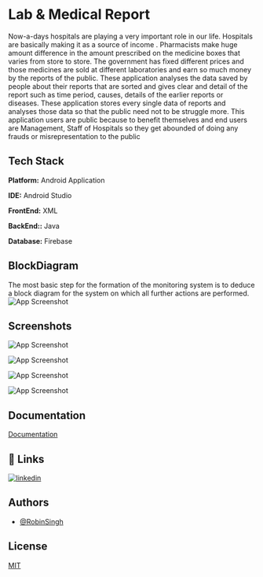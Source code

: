 
# Lab & Medical Report 
Now-a-days hospitals are playing a very important role in our life. Hospitals are basically making it as a source of income . Pharmacists make huge amount difference in the amount prescribed on the medicine boxes that varies from store to store. The government has fixed different prices and those medicines are sold at different laboratories and earn so much money by the reports of the public. These application analyses the data saved by people about their reports that are sorted and gives clear and detail of the report such as time period, causes, details of the earlier reports or diseases. These application stores every single data of reports and analyses those data so that the public need not to be struggle more. This application users are public because to benefit themselves and end users are Management, Staff of Hospitals so they get abounded of doing any frauds or misrepresentation to the public
## Tech Stack

**Platform:** Android Application

**IDE:** Android Studio

**FrontEnd:** XML

**BackEnd::** Java

**Database:** Firebase



## BlockDiagram
The most basic step for the formation of the monitoring system is to deduce a block diagram for the system on which all further actions are performed.
![App Screenshot](https://lh3.googleusercontent.com/0-E_Mv9cIkZHHVteEdkqkPUpBM71U1cG1TJgyoxo4KCk_sQcoxUFBYDAOoHqGhCThkk9Lx6tObVrTzCiKSMQnmhaRnTSj2DI5PGuEDAFaFDOHy1VP88f9i_IvYGrzRAtJSZgPP4CqIJFGJhjTBWDKyabmsWHVfDltiSLxFyd_QM1RkjoBxFcSe_Cnxfr7sTRD3cKOWm6KHFxW36E22BHp0tiNXLqNUKZ2LMkq85P7E9LO1MAzX8tOJYYkhtNr_nQ2mPfRHxMM5FN5DTt1LgQy9Z4ZSnw2RUCmx4mxSycCKMt-WKlVQeiKr3SGRFwLEom2CdSwh78w3MsQ55lFKNOoAw7Und2ydqcGUMtHCtha06JUSeUTmG3GxCbL5RTwmQ4F5ts6Mfl_W7_g10Cu34fUWomX9MIVl_NEQn62jBNaGV1IMxJnnsQG_tJc7J5ESJke3BysWjXEdFx5jYy2ZCKzOpmFPoi0bAfYinYN2SKFiBNggTShbWvWnz3G-xWMU2OBXNGPS3L-apxTaxJl6H4SHDZgsYQBcBbr97L340KXNj06ZVI1War4cK_xl4Q3MgIe-XL9LJEjPiKfSFbShBMfxIz8ujfmUU4A-Jl3JisufLvbo6je7XjSvUZwbjpnUXRQ3yZYEDS37WVVE3arxX5czKpRuUWP34aEFiJA0l_tgaPpcBnpg_HuNHj7_bHxi4b-FfQAbvnbA91vSSdaVFaM2NjOm39FM0aZ4bzdl7YgxFUZF1i3fGz4VxlP9ou_5WFEbyUl17mS25n0Sbo_8sZBmwgADpZjAEqxUz76zWPtEZ6Fize1Y0r7V59IX036hTPsfgu=w943-h830-no?authuser=0)

## Screenshots

![App Screenshot](https://lh3.googleusercontent.com/rDvcgPKZKds82hcIhhCYsFr_0NpsRBNqTb0ha5atYvlk63jXoPpOJgW-acfxRBA4BD81k1L0kP-0KVE5W5LK-yAMltffQwWdjr-LRME3dvl46vxpuXvOaD665eLnlSsHlNRwiypjxqdBVE4ch-rf1qnWjnME0vQ4xptLaSQNKolBN_bSlVoMun-NgxtDU0G9-K435gysRWN9MwpKOdDnwn9cIOcNnCHDAy7IXFPZ7jqGpzQl0GCwyKrd3lTpwtsbWj-fPRF9PGhGEc9_voOh0lP-h76hMIvQCRouuk9v8Jd8KIv7KlgHUy_eZnchzaD8npd7rRQSpovEAEGT9Gsc51aEsT1yj_aYZpTNSTpAHea6Dzzb_i8bve-qIN67ct1VhuO5_BIJPXjTe5IS2Nes3NrA9m7ostHQkMi1tnIxWx09Yl3TmTRBSd7c1L0YrZJ1wU9yrhvj16zfcbSEKvvgKvvZM6PX_QnxAGWprsKte1u9ZEYi1MP9qgFZ5XFhIcTG63BjEWmF3V17HZSldoBVyTPPO7QlElTH6clmOwtIm-JPaTBLF37v40Vf2YsQI0nQzcFQ9mXcI00zxFREgfQFsrrWMjyC-i0RROtUJvyRN6FG4ZaOS-7Vt9MvwQi-dpLdUCfA_IlOQeHnZKGYoCSsCiQM63lAVzRarF0-bNWadCRLNTmpSgc1LW7avJwaxMZ0un4aMaLlU8E-D96USMmdGsvaaO57KymIKMPiy9KOrqnAfefOVmBX444HVcN5wVh1JvTNvluzH1F7CPnhjElsOac6OVDJLNwtBI3mFN_eFSTzn368yUmmGrzc11pMTI2flh2G=w152-h281-no?authuser=0)

![App Screenshot](https://lh3.googleusercontent.com/5kbo_pyvXb_DiLRDifjLPh7pHVcOODElU_Wgb84ESi4kEOI_8VI72PbOeVbx5jYuv_vTAZWtjbtcCIeu4IMaAj-Y2yeRGm4pNAdPzSP3L3fHV7SXMJYglg4HK5FIIVjDSxsGLuL3HLLUh5Qkvu0f1pQT2ay6vVgDxVbFNmHQaTCUO5C2WttMAdgxPcFTmDZ7mjPLvXpgHlgbsTtLtV4FE0adRPaJT9xAAdJp7kyfVGTF0L5CEeEMIhqFZK44K6Iv80G-m0vD68UfvvIu033yW219pW7zOtmSQz2qez8HuW-43In7wv1QFSiR-fsEr2dB2wLLZprqjEXw6dq8OjjiPxt2KPpUHi0iURG250-xczpYD8kFQlJPJdH0o01gdvxm8SXuZgiar4G70fkp_2xl-OlCTTh79OOJMbKut2MzXXSZJ45QcX-JudTG-eg7PiY9J2bmSctH5b9PNv5L2FXaZKJ4sbKzqktnOA6E5ModKsSQFruhazBzEtalwWnULy6T9goBbT2-fHYR203OLSA0XvkH1Dk_tGRlsHVJu0B8ycZiXNxv700yUmbQ6Dl1U32J_OJGwI_HfPBPh-KbbUx932CKfgYb1ziLQEFEL0VwP5iQcYgYHuXMTmvhFVd0vLCICJNbMwHb8Jz4ruAbV3E5m5dF8dfrI6VncNJOGDvrn_LyxyDW0cXPGB40TcynIGdS8ptrrY3uoCO4u6sKrdWARoDyqHWZdaRgLsT0ikrKppVJJckB6mvgHJ2JxoNJaC-mrd-FKPQN26La-XhqvcIsMVdq8DTJRyHcDWgv45t2ytxvvmmm7qBpc97uTn6iomEihyqO=w162-h281-no?authuser=0)

![App Screenshot](https://lh3.googleusercontent.com/ndD0PfI_Hgif2M9mnsoqAHoLCovgdXyAXgDaYHdOwBG8e3aFcdiE8jDyUuBcd-QuH_quok7W9_8S2W6dsG31jeIMTaoO046UfHRTyTlf8HBRuv3CLpe_8ZHY52ASbVMjEmtDwehpwPM8gxb1kqUV0zXogiRAukASuJjYFJa87509DMdvIIVo5r-gTL2Z_fAAkw4BGLTBqcp_nQvW9nW6tYlRQehL0VSHashf28TE03GuQg0yNEyftIMHM-8qGW-ssn6y9fX7Bwwoek2yA5GfG-JME-n-tKHxy8RxxigPd2EwyU0A6XZpw_ScvaWaEp5F3BU9Q6rAH_Z4CUfoLp8zr9fkpBmRwhT8CHYF5cPmc8UHEyADM0g4jqUsP5GSL5w7mdS8uUkiOtL_91GwAaTYsSq7eWu_Ootityq7DaUS4QaQHbrIJKUtH0Q7oYUOPA5Zyz9lH-CnfrsdW2ZekCcLNzoZBzYKwxj03VCd6q3WfneMcS9YDHfq6FWu3p1u4c0M43-dMSMMfcudZfH8afRLK3Fxgz48-tqSzlOXOgeRdJ4plLkJnzQDUkJ5JUxDnZbhnesfMeTsV2a9TPIZdBpQ-1mec89NJOYWpK7fEJ5DD_88AmDY6_SxM9iXOPvCC0wKvW7GBOeXxSS2UWAITWJp7GRFSptQOB8KWu4F5y9xjCQkKC7IaevkNp4kV5CJZy0sgCL4mZx2t9wHe2Fr1qemfCuiX8u4y76_hhmyvTcwqrAcC-WMkUx2Tl_xCjs9B5d07OP34ZnKMt4rg2PNHRHYJxq7xMs_HtANYfjbN_8y4edeAjaBz5m15AVdb5-yICzLU4sp=w143-h281-no?authuser=0)

![App Screenshot](https://lh3.googleusercontent.com/RmFh3wve48Sx2AZVVoraND2y8gxXVHcz-gE05dvTukmvsh7bGkqb6f_PZw9gBkphLmdJfWiQ855oZAuSxlR3MYw9ctlZyK1eIXOdb3WZ1UVQiA_rTd2XaNdw6OktZe9SAa_ENcJphK__bzIPo_4iCeecIiZKTfO9ANVQFfLNdHlTrKQDAlBu5fPmaKKBBYcwlHXMUpWAb7282i9hxUEr6j2I0ZUvxiGRCijvbXAFZz8qI8GRR01hie-lQ2rx2C1P1ikZ9Pi5azshcmL_UYmKyYoecFza7aR5Jhs91Dde58_VK84eMjWW7u6N6BcH1Sl1Fvfd4zKg9xUn_pop0HC0zGQ23A8uVxXd-7_ODdppKZk4f_dvwKkM-iTFQBNITbNBxZ1z6tWizTGoeuPETUCZ5QX1bl1szz6DZd5ok7LgkKDhS_eirQGQ0NUNNaVmvXGOTcVWBGcOYehZ4Dm1q0uU2w3H9Oz4FEqmGjC87MM_ZykaBcOCx1hr17U_AQY5I2VYbYUGz2O_OyjT7t042dWU5GXyaq_JMBYU12J23NFc7oGW_U3DvVNcNW_HFF5-qBUFSj_2L4MTf7fKGADjpHMgmI0T22Wklcce9CxS2usfI57Md2EHLFGyPNCw9fDvYpINf8xWt7BchWLdlyoRHmfMuk2DLkfRuG2yd9plTIK3JdDgHvN4dbngHEcVvdouNkZIxStWMkjDq-GPA8Qcs_yfS-klorKQap60vVd5kuL2Rq0eqTbtui8LXZ1BXi6BSPohOQQsq6w6SzSxeAlv4saqQJP-8XhitvrK5lMlasOrFDObGyFq43kVQVvPwz4A_jiySj3P=w140-h281-no?authuser=0)



## Documentation

[Documentation](https://drive.google.com/file/d/1LzvdgzkQRf9Z2Vox55eYcavTrbX-6XhD/view?usp=sharing)


## 🔗 Links
[![linkedin](https://img.shields.io/badge/linkedin-0A66C2?style=for-the-badge&logo=linkedin&logoColor=white)](https://www.linkedin.com/in/robin-singh-466783188/)


## Authors

- [@RobinSingh](https://github.com/RobinSingh1313)


## License

[MIT](https://github.com/RobinSingh1313/Lab-And-Medical-Report/blob/main/LICENSE)


